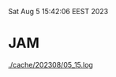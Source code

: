 Sat Aug  5 15:42:06 EEST 2023
# JAM
<a href='./cache/202308/05_15.log'>./cache/202308/05_15.log</a>
